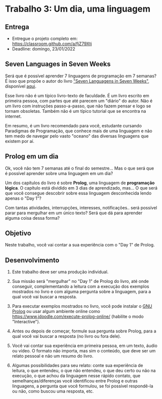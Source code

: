 # Trabalho 3: Um dia, uma linguagem


## Entrega


- Entregue o projeto completo em: https://classroom.github.com/a/fjZ79Xtj
- Deadline: domingo, 23/01/2022


## Seven Languages in Seven Weeks

Será que é possível aprender 7 linguagens de programação em 7 semanas? É isso que propõe o autor do livro ["Seven Languagens in Seven Weeks"](https://www.amazon.com.br/Seven-Languages-Weeks-Pragmatic-Programming/dp/193435659X), disponível [aqui](https://www.semanticscholar.org/paper/Seven-Languages-in-Seven-Weeks%3A-A-Pragmatic-Guide-Tate/8ab7286cc9e93b11bf783d4ba1d3ddc14630d202).

Esse livro não é um típico livro-texto de faculdade. É um livro escrito em primeira pessoa, com partes que até parecem um "diário" do autor. Não é um livro com instruções passo-a-passo, que não fazem pensar e logo se tornam obsoletas. Também não é um típico tutorial que se encontra na internet.

Em resumo, é um livro recomendado para você, estudante cursando Paradigmas de Programação, que conhece mais de uma linguagem e não tem medo de navegar pelo vasto "oceano" das diversas linguagens que existem por aí.



## Prolog em um dia 

Ok, você não tem 7 semanas até o final do semestre... Mas o que será que é possível aprender sobre uma linguagem em um dia? 

Um dos capítulos do livro é sobre **Prolog**, uma linguagem de **programação lógica**. O capítulo está dividido em 3 dias de aprendizado, mas... O que será que você consegue descobrir sobre essa linguagem desconhecida lendo apenas o "Day 1"?  

Com tantas atividades, interrupções, interesses, notificações.. será possível parar para mergulhar em um único texto? Será que dá para aprender alguma coisa dessa forma?

## Objetivo

Neste trabalho, você vai contar a sua experiência com o "Day 1" de Prolog.


## Desenvolvimento

1. Este trabalho deve ser uma produção individual.

2. Sua missão será "mergulhar" no "Day 1" de Prolog do livro, até onde conseguir, complementando a leitura com a execução dos exemplos mostrados no livro e com alguma pergunta sobre a linguagem, para a qual você vai buscar a resposta.

3. Para executar exemplos mostrados no livro, você pode instalar o [GNU Prolog](http://www.gprolog.org/) ou usar algum ambiente online como 
https://www.jdoodle.com/execute-prolog-online/ (habilite o modo "Interactive").

4. Antes ou depois de começar, formule sua pergunta sobre Prolog, para a qual você vai buscar a resposta (no livro ou fora dele).

5. Você vai contar sua experiência em primeira pessoa, em um texto, áudio ou vídeo. O formato não importa, mas sim o conteúdo, que deve ser um relato pessoal e não um resumo do livro. 

6. Algumas possibilidades para seu relato: conte sua experiência de leitura, o que entendeu, o que não entendeu, o que deu certo ou não na execução, o que achou da linguagem nesse rápido contato, que semelhanças/diferenças você identificou entre Prolog e outras linguagens, a pergunta que você formulou, se foi possível respondê-la ou não, como buscou uma resposta, etc.



